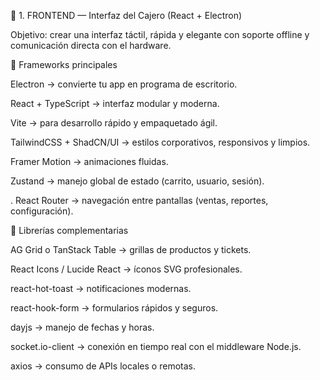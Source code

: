 🧩 1. FRONTEND — Interfaz del Cajero (React + Electron)

Objetivo: crear una interfaz táctil, rápida y elegante con soporte offline y comunicación directa con el hardware.

🔧 Frameworks principales

Electron → convierte tu app en programa de escritorio.

React + TypeScript → interfaz modular y moderna.

Vite → para desarrollo rápido y empaquetado ágil.

TailwindCSS + ShadCN/UI → estilos corporativos, responsivos y limpios.

Framer Motion → animaciones fluidas.

Zustand → manejo global de estado (carrito, usuario, sesión).

. React Router → navegación entre pantallas (ventas, reportes, configuración).


🧠 Librerías complementarias

AG Grid o TanStack Table → grillas de productos y tickets.

React Icons / Lucide React → íconos SVG profesionales.

react-hot-toast → notificaciones modernas.

react-hook-form → formularios rápidos y seguros.

dayjs → manejo de fechas y horas.

socket.io-client → conexión en tiempo real con el middleware Node.js.

axios → consumo de APIs locales o remotas.
